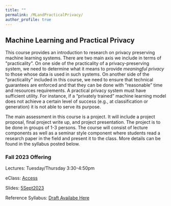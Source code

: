 ```yaml
---
title: ""
permalink: /MLandPracticalPrivacy/
author_profile: true
---
```


<h2>Machine Learning and Practical Privacy</h2>

This course provides an introduction to research on privacy preserving machine learning systems. There are two main axis we include in terms of "practicality". On one side of the practicality of a privacy-preserving system, we need to determine what it means to provide <i>meaningful privacy</i> to those whose data is used in such systems.  On another side of the "practicality" included in this course, we need to ensure that technical guarantees are enforced and that they can be done with “reasonable” time and resources requirements. A practical privacy system must have sufficient utility. For instance, if a “privately trained” machine learning model does not achieve a certain level of success (e.g., at classification or generation) it is not able to serve its purpose. 


The main assessment in this course is a project. It will include a project proposal, final project write up, and project presentation. The project is to be done in groups of 1-3 persons. The course will consist of lecture components as well as a seminar style component where students read a research paper in the field and present it to the class. More details can be found in the syllabus posted below. 


<h3>Fall 2023 Offering</h3>

Lectures: Tuesday/Thursday 3:30-4:50pm

eClass: [Access](https://eclass.srv.ualberta.ca/enrol/instances.php?id=90128)

Slides: [5Sept2023](https://bkacsmar.github.io/files/CMPUT626A22023Sept5.pdf)

<!--Univeristy of Alberta course info: TBA-->

Reference Syllabus: [Draft Availabe Here](https://bkacsmar.github.io/files/SyllabusmodifiedClassSize.pdf)

<!--[here](https://bkacsmar.github.io/files/489syllabus.pdf) -->
